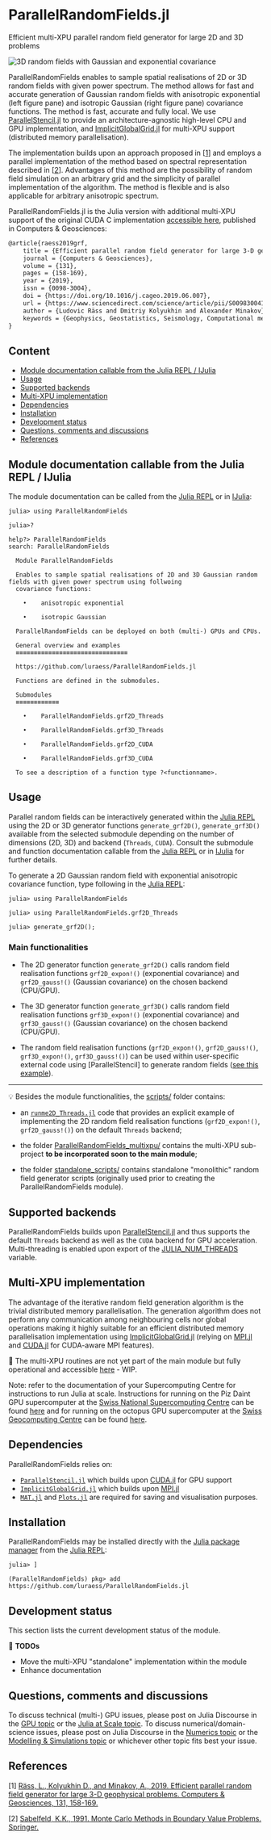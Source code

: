 # ParallelRandomFields.jl
Efficient multi-XPU parallel random field generator for large 2D and 3D problems

![3D random fields with Gaussian and exponential covariance](docs/Fig_exp_gauss_3D.png)

ParallelRandomFields enables to sample spatial realisations of 2D or 3D random fields with given power spectrum. The method allows for fast and accurate generation of Gaussian random fields with anisotropic exponential (left figure pane) and isotropic Gaussian (right figure pane) covariance functions. The method is fast, accurate and fully local. We use [ParallelStencil.jl] to provide an architecture-agnostic high-level CPU and GPU implementation, and [ImplicitGlobalGrid.jl] for multi-XPU support (distributed memory parallelisation).

The implementation builds upon an approach proposed in \[[1][Raess2019]\] and employs a parallel implementation of the method based on spectral representation described in \[[2][Sabelfeld1991]\]. Advantages of this method are the possibility of random field simulation on an arbitrary grid and the simplicity of parallel implementation of the algorithm. The method is flexible and is also applicable for arbitrary anisotropic spectrum.


ParallelRandomFields.jl is the Julia version with additional multi-XPU support of the original CUDA C implementation [accessible here](https://bitbucket.org/lraess/grfs/src/master/), published in Computers & Geosciences:
```tex
@article{raess2019grf,
    title = {Efficient parallel random field generator for large 3-D geophysical problems},
    journal = {Computers & Geosciences},
    volume = {131},
    pages = {158-169},
    year = {2019},
    issn = {0098-3004},
    doi = {https://doi.org/10.1016/j.cageo.2019.06.007},
    url = {https://www.sciencedirect.com/science/article/pii/S0098300418309944},
    author = {Ludovic Räss and Dmitriy Kolyukhin and Alexander Minakov},
    keywords = {Geophysics, Geostatistics, Seismology, Computational methods, Parallel and high-performance computing}
}
```

## Content
* [Module documentation callable from the Julia REPL / IJulia](#module-documentation-callable-from-the-julia-repl--ijulia)
* [Usage](#usage)
* [Supported backends](#supported-backends)
* [Multi-XPU implementation](#multi-xpu-implementation)
* [Dependencies](#dependencies)
* [Installation](#installation)
* [Development status](#development-status)
* [Questions, comments and discussions](#questions-comments-and-discussions)
* [References](#references)


## Module documentation callable from the Julia REPL / IJulia
The module documentation can be called from the [Julia REPL] or in [IJulia]:
```julia-repl
julia> using ParallelRandomFields

julia>?

help?> ParallelRandomFields
search: ParallelRandomFields

  Module ParallelRandomFields

  Enables to sample spatial realisations of 2D and 3D Gaussian random fields with given power spectrum using follwoing
  covariance functions:

    •    anisotropic exponential

    •    isotropic Gaussian

  ParallelRandomFields can be deployed on both (multi-) GPUs and CPUs.

  General overview and examples
  ≡≡≡≡≡≡≡≡≡≡≡≡≡≡≡≡≡≡≡≡≡≡≡≡≡≡≡≡≡≡≡

  https://github.com/luraess/ParallelRandomFields.jl

  Functions are defined in the submodules.

  Submodules
  ≡≡≡≡≡≡≡≡≡≡≡≡

    •    ParallelRandomFields.grf2D_Threads

    •    ParallelRandomFields.grf3D_Threads

    •    ParallelRandomFields.grf2D_CUDA

    •    ParallelRandomFields.grf3D_CUDA

  To see a description of a function type ?<functionname>.
```


## Usage
Parallel random fields can be interactively generated within the [Julia REPL] using the 2D or 3D generator functions `generate_grf2D()`, `generate_grf3D()` available from the selected submodule depending on the number of dimensions (2D, 3D) and backend (`Threads`, `CUDA`). Consult the submodule and function documentation callable from the [Julia REPL] or in [IJulia] for further details.

To generate a 2D Gaussian random field with exponential anisotropic covariance function, type following in the [Julia REPL]:
```julia-repl
julia> using ParallelRandomFields

julia> using ParallelRandomFields.grf2D_Threads

julia> generate_grf2D();
```

### Main functionalities
- The 2D generator function `generate_grf2D()` calls random field realisation functions `grf2D_expon!()` (exponential covariance) and `grf2D_gauss!()` (Gaussian covariance) on the chosen backend (CPU/GPU).

- The 3D generator function `generate_grf3D()` calls random field realisation functions `grf3D_expon!()` (exponential covariance) and `grf3D_gauss!()` (Gaussian covariance) on the chosen backend (CPU/GPU).

- The random field realisation functions (`grf2D_expon!()`, `grf2D_gauss!()`, `grf3D_expon!()`, `grf3D_gauss!()`) can be used within user-specific external code using [ParallelStencil] to generate random fields ([see this example](scripts/runme2D_Threads.jl)).

---

💡 Besides the module functionalities, the [scripts/](scripts/) folder contains:
- an [`runme2D_Threads.jl`](scripts/runme2D_Threads.jl) code that provides an explicit example of implementing the 2D random field realisation functions (`grf2D_expon!()`, `grf2D_gauss!()`) on the default `Threads` backend;

- the folder [ParallelRandomFields_multixpu/](scripts/ParallelRandomFields_multixpu) contains the multi-XPU sub-project **to be incorporated soon to the main module**;

- the folder [standalone_scripts/](scripts/standalone_scripts) contains standalone "monolithic" random field generator scripts (originally used prior to creating the ParallelRandomFields module).


## Supported backends
ParallelRandomFields builds upon [ParallelStencil.jl] and thus supports the default `Threads` backend as well as the `CUDA` backend for GPU acceleration. Multi-threading is enabled upon export of the [JULIA_NUM_THREADS] variable.


## Multi-XPU implementation
The advantage of the iterative random field generation algorithm is the trivial distributed memory parallelisation. The generation algorithm does not perform any communication among neighbouring cells nor global operations making it highly suitable for an efficient distributed memory parallelisation implementation using [ImplicitGlobalGrid.jl] (relying on [MPI.jl] and [CUDA.jl] for CUDA-aware MPI features).

🚧 The multi-XPU routines are not yet part of the main module but fully operational and accessible [here](scripts/ParallelRandomFields_multixpu) - WIP.

Note: refer to the documentation of your Supercomputing Centre for instructions to run Julia at scale. Instructions for running on the Piz Daint GPU supercomputer at the [Swiss National Supercomputing Centre](https://www.cscs.ch/computers/piz-daint/) can be found [here](https://user.cscs.ch/tools/interactive/julia/) and for running on the octopus GPU supercomputer at the [Swiss Geocomputing Centre](https://wp.unil.ch/geocomputing/octopus/) can be found [here](https://gist.github.com/luraess/45a7a4059d8ace694812e7e301f1a258).


## Dependencies
ParallelRandomFields relies on:
- [`ParallelStencil.jl`](https://github.com/omlins/ParallelStencil.jl) which builds upon [CUDA.jl] for GPU support
- [`ImplicitGlobalGrid.jl`](https://github.com/eth-cscs/ImplicitGlobalGrid.jl) which builds upon [MPI.jl]
- [`MAT.jl`](https://github.com/JuliaIO/MAT.jl) and [`Plots.jl`](https://github.com/JuliaPlots/Plots.jl) are required for saving and visualisation purposes.


## Installation
ParallelRandomFields may be installed directly with the [Julia package manager](https://docs.julialang.org/en/v1/stdlib/Pkg/index.html) from the [Julia REPL]:
```julia-repl
julia> ]

(ParallelRandomFields) pkg> add https://github.com/luraess/ParallelRandomFields.jl
```


## Development status
This section lists the current development status of the module.

🚧 **TODOs**
- Move the multi-XPU "standalone" implementation within the module
- Enhance documentation 


## Questions, comments and discussions
To discuss technical (multi-) GPU issues, please post on Julia Discourse in the [GPU topic] or the [Julia at Scale topic].
To discuss numerical/domain-science issues, please post on Julia Discourse in the [Numerics topic] or the [Modelling & Simulations topic] or whichever other topic fits best your issue.


## References
\[1\] [Räss, L., Kolyukhin D., and Minakov, A., 2019. Efficient parallel random field generator for large 3-D geophysical problems. Computers & Geosciences, 131, 158-169.][Raess2019]

\[2\] [Sabelfeld, K.K., 1991. Monte Carlo Methods in Boundary Value Problems. Springer.][Sabelfeld1991]


[Raess2019]: https://doi.org/10.1016/j.cageo.2019.06.007
[Sabelfeld1991]: https://cds.cern.ch/record/295430
[ParallelStencil.jl]: https://github.com/omlins/ParallelStencil.jl
[ImplicitGlobalGrid.jl]: https://github.com/eth-cscs/ImplicitGlobalGrid.jl
[MPI.jl]: https://github.com/JuliaParallel/MPI.jl
[CUDA.jl]: https://github.com/JuliaGPU/CUDA.jl
[Julia REPL]: https://docs.julialang.org/en/v1/stdlib/REPL/
[IJulia]: https://github.com/JuliaLang/IJulia.jl
[JULIA_NUM_THREADS]:https://docs.julialang.org/en/v1.0.0/manual/environment-variables/#JULIA_NUM_THREADS-1
[GPU topic]: https://discourse.julialang.org/c/domain/gpu/
[Julia at Scale topic]: https://discourse.julialang.org/c/domain/parallel/
[Numerics topic]: https://discourse.julialang.org/c/domain/numerics/
[Modelling & Simulations topic]: https://discourse.julialang.org/c/domain/models
